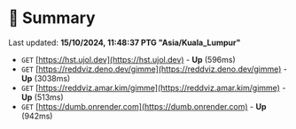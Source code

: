 # 📖 Summary
Last updated: **15/10/2024, 11:48:37 PTG "Asia/Kuala_Lumpur"**

- `GET` [https://hst.ujol.dev](https://hst.ujol.dev) - **Up** (596ms)
- `GET` [https://reddviz.deno.dev/gimme](https://reddviz.deno.dev/gimme) - **Up** (3038ms)
- `GET` [https://reddviz.amar.kim/gimme](https://reddviz.amar.kim/gimme) - **Up** (513ms)
- `GET` [https://dumb.onrender.com](https://dumb.onrender.com) - **Up** (942ms)
